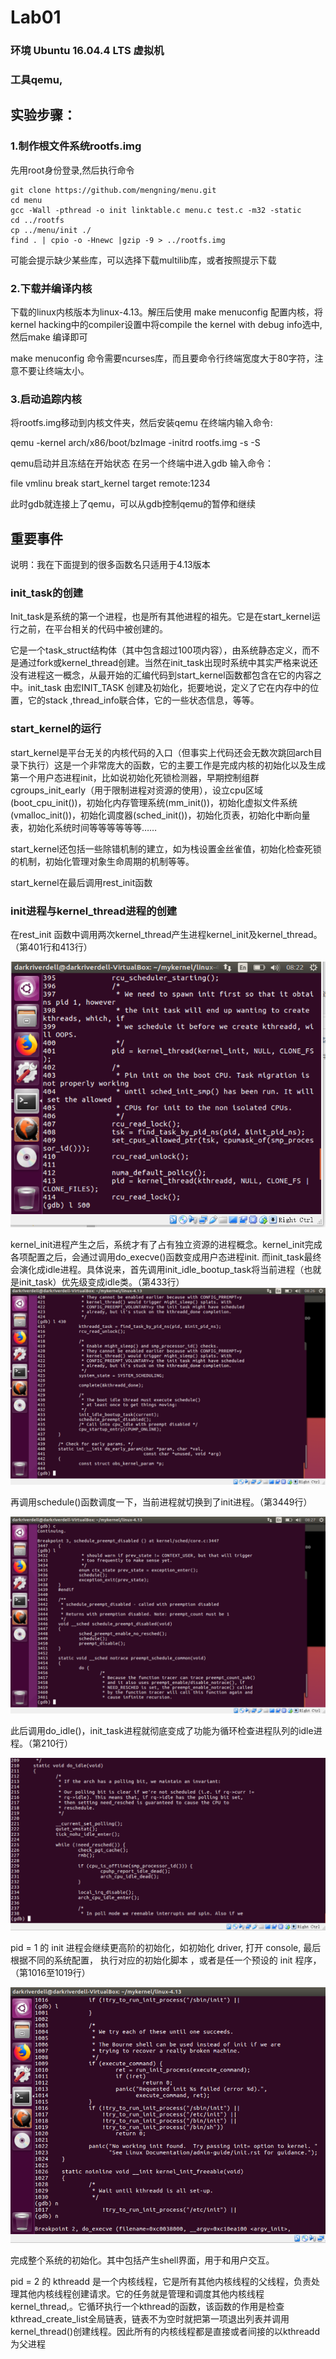 
# Lab01
### 环境 Ubuntu 16.04.4 LTS 虚拟机
### 工具qemu, 
## 实验步骤：

### 1.制作根文件系统rootfs.img
先用root身份登录,然后执行命令

~~~
git clone https://github.com/mengning/menu.git
cd menu
gcc -Wall -pthread -o init linktable.c menu.c test.c -m32 -static
cd ../rootfs 
cp ../menu/init ./ 
find . | cpio -o -Hnewc |gzip -9 > ../rootfs.img 
~~~
可能会提示缺少某些库，可以选择下载multilib库，或者按照提示下载


### 2.下载并编译内核
下载的linux内核版本为linux-4.13。解压后使用 make menuconfig 配置内核，将kernel hacking中的compiler设置中将compile the kernel with debug info选中,然后make 编译即可

make menuconfig 命令需要ncurses库，而且要命令行终端宽度大于80字符，注意不要让终端太小。

### 3.启动追踪内核
将rootfs.img移动到内核文件夹，然后安装qemu
在终端内输入命令:

qemu -kernel arch/x86/boot/bzImage -initrd rootfs.img -s -S

qemu启动并且冻结在开始状态
在另一个终端中进入gdb
输入命令：

file vmlinu
break start_kernel
target remote:1234

此时gdb就连接上了qemu，可以从gdb控制qemu的暂停和继续

## 重要事件
说明：我在下面提到的很多函数名只适用于4.13版本
###  init_task的创建
Init_task是系统的第一个进程，也是所有其他进程的祖先。它是在start_kernel运行之前，在平台相关的代码中被创建的。

它是一个task_struct结构体（其中包含超过100项内容），由系统静态定义，而不是通过fork或kernel_thread创建。当然在init_task出现时系统中其实严格来说还没有进程这一概念，从最开始的汇编代码到start_kernel函数都包含在它的内容之中。init_task 由宏INIT_TASK 创建及初始化，扼要地说，定义了它在内存中的位置，它的stack ,thread_info联合体，它的一些状态信息，等等。
### start_kernel的运行
start_kernel是平台无关的内核代码的入口（但事实上代码还会无数次跳回arch目录下执行）这是一个非常庞大的函数，它的主要工作是完成内核的初始化以及生成第一个用户态进程init，比如说初始化死锁检测器，早期控制组群cgroups_init_early（用于限制进程对资源的使用），设立cpu区域(boot_cpu_init())，初始化内存管理系统(mm_init())，初始化虚拟文件系统(vmalloc_init())，初始化调度器(sched_init())，初始化页表，初始化中断向量表，初始化系统时间等等等等等等……

start_kernel还包括一些除错机制的建立，如为栈设置金丝雀值，初始化检查死锁的机制，初始化管理对象生命周期的机制等等。

start_kernel在最后调用rest_init函数

### init进程与kernel_thread进程的创建
在rest_init 函数中调用两次kernel_thread产生进程kernel_init及kernel_thread。（第401行和413行）

![rest_init 函数两次调用kernel_thread](screenshots/rest_init.png)

kernel_init进程产生之后，系统才有了占有独立资源的进程概念。kernel_init完成各项配置之后，会通过调用do_execve()函数变成用户态进程init. 而init_task最终会演化成idle进程。具体说来，首先调用init_idle_bootup_task将当前进程（也就是init_task）优先级变成idle类。（第433行）
![调用init_idle_bootup_task](screenshots/init_task.png)

再调用schedule()函数调度一下，当前进程就切换到了init进程。（第3449行）

![调用schedule](screenshots/schedule.png)

此后调用do_idle()，init_task进程就彻底变成了功能为循环检查进程队列的idle进程。（第210行）

![](screenshots/idle.png)

pid = 1 的 init 进程会继续更高阶的初始化，如初始化 driver, 打开 console, 最后根据不同的系统配置， 执行对应的初始化脚本 ，或者是任一个预设的 init 程序，（第1016至1019行）

![](screenshots/initprocess.png)

完成整个系统的初始化。其中包括产生shell界面，用于和用户交互。

pid = 2 的 kthreadd 是一个内核线程，它是所有其他内核线程的父线程，负责处理其他内核线程创建请求。它的任务就是管理和调度其他内核线程kernel_thread,。它循环执行一个kthread的函数，该函数的作用是检查kthread_create_list全局链表，链表不为空时就把第一项退出列表并调用kernel_thread()创建线程。因此所有的内核线程都是直接或者间接的以kthreadd为父进程



